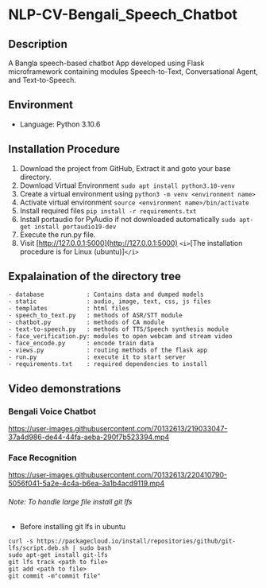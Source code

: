 # NLP-CV-Bengali_Speech_Chatbot

## Description

A Bangla speech-based chatbot App developed using Flask microframework containing modules Speech-to-Text, Conversational Agent, and Text-to-Speech.

## Environment

- Language: Python 3.10.6

## Installation Procedure

1. Download the project from GitHub, Extract it and goto your base directory.
2. Download Virtual Environment ``sudo apt install python3.10-venv``
3. Create a virtual environment using ``python3 -m venv <environment name>``
4. Activate virtual environment ``source <environment name>/bin/activate``
5. Install required files ``pip install -r requirements.txt``
6. Install portaudio for PyAudio if not downloaded automatically ``sudo apt-get install portaudio19-dev``
7. Execute the run.py file.
8. Visit [http://127.0.0.1:5000](http://127.0.0.1:5000)
   `<i>`[The installation procedure is for Linux (ubuntu)]`</i>`

## Expalaination of the directory tree

```
- database            : Contains data and dumped models
- static              : audio, image, text, css, js files
- templates           : html files
- speech_to_text.py   : methods of ASR/STT module
- chatbot.py          : methods of CA module
- text-to-speech.py   : methods of TTS/Speech synthesis module
- face_verification.py: modules to open webcam and stream video
- face_encode.py      : encode train data
- views.py            : routing methods of the flask app
- run.py              : execute it to start server
- requirements.txt    : required dependencies to install
```

## Video demonstrations

### Bengali Voice Chatbot

https://user-images.githubusercontent.com/70132613/219033047-37a4d986-de44-44fa-aeba-290f7b523394.mp4

### Face Recognition

https://user-images.githubusercontent.com/70132613/220410790-5056f041-5a2e-4c4a-b6ea-3a1b4acd9119.mp4

###### Note: To handle large file install git lfs

* Before installing git lfs in ubuntu

```
curl -s https://packagecloud.io/install/repositories/github/git-lfs/script.deb.sh | sudo bash
sudo apt-get install git-lfs
git lfs track <path to file>
git add <path to file>
git commit -m"commit file"

```

